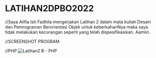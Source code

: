 # LATIHAN2DPBO2022

//Saya Alifia Isti Fadhila mengerjakan Latihan 2 dalam mata kuliah Desain dan Pemrograman Berorientasi Objek untuk keberkahanNya maka saya tidak melakukan kecurangan seperti yang telah dispesifikasikan. Aamiin.

//SCREENSHOT PROGRAM

//PHP
![Latihan2 B - PHP](https://user-images.githubusercontent.com/99643681/154851236-0d9f8eb7-09bf-47cb-a8f9-6955c5b76e64.png)
